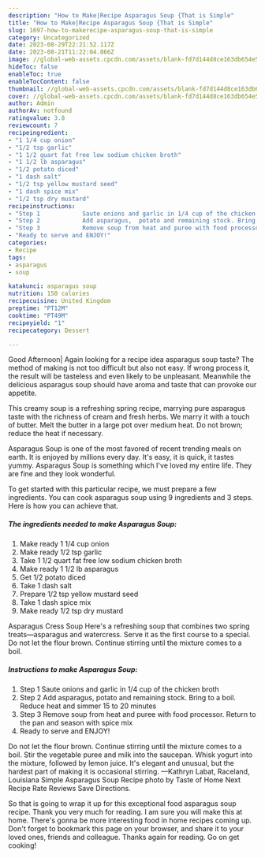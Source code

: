 ```yaml
---
description: "How to Make|Recipe Asparagus Soup {That is Simple"
title: "How to Make|Recipe Asparagus Soup {That is Simple"
slug: 1697-how-to-makerecipe-asparagus-soup-that-is-simple
category: Uncategorized
date: 2023-08-29T22:21:52.117Z
date: 2023-08-21T11:22:04.866Z
image: //global-web-assets.cpcdn.com/assets/blank-fd7d144d8ce163db654e5a02c40b08a2775adb7897d16e4062681dc7e1b2800f.png
hideToc: false
enableToc: true
enableTocContent: false
thumbnail: //global-web-assets.cpcdn.com/assets/blank-fd7d144d8ce163db654e5a02c40b08a2775adb7897d16e4062681dc7e1b2800f.png
cover: //global-web-assets.cpcdn.com/assets/blank-fd7d144d8ce163db654e5a02c40b08a2775adb7897d16e4062681dc7e1b2800f.png
author: Admin
authorAv: notfound
ratingvalue: 3.8
reviewcount: 7
recipeingredient:
- "1 1/4 cup onion"
- "1/2 tsp garlic"
- "1 1/2 quart fat free low sodium chicken broth"
- "1 1/2 lb asparagus"
- "1/2 potato diced"
- "1 dash salt"
- "1/2 tsp yellow mustard seed"
- "1 dash spice mix"
- "1/2 tsp dry mustard"
recipeinstructions:
- "Step 1            Saute onions and garlic in 1/4 cup of the chicken broth"
- "Step 2            Add asparagus,  potato and remaining stock. Bring to a boil. Reduce heat and simmer 15 to 20 minutes"
- "Step 3            Remove soup from heat and puree with food processor.  Return to the pan and season with spice mix"
- "Ready to serve and ENJOY!"
categories:
- Recipe
tags:
- asparagus
- soup

katakunci: asparagus soup 
nutrition: 150 calories
recipecuisine: United Kingdom
preptime: "PT12M"
cooktime: "PT49M"
recipeyield: "1"
recipecategory: Dessert

---
```



Good Afternoon| Again looking for a recipe idea asparagus soup taste? The method of making is not too difficult but also not easy. If wrong process it, the result will be tasteless and even likely to be unpleasant. Meanwhile the delicious asparagus soup should have aroma and taste that can provoke our appetite.





This creamy soup is a refreshing spring recipe, marrying pure asparagus taste with the richness of cream and fresh herbs. We marry it with a touch of butter. Melt the butter in a large pot over medium heat. Do not brown; reduce the heat if necessary.

Asparagus Soup is one of the most favored of recent trending meals on earth. It is enjoyed by millions every day. It's easy, it is quick, it tastes yummy. Asparagus Soup is something which I've loved my entire life. They are fine and they look wonderful.


To get started with this particular recipe, we must prepare a few ingredients. You can cook asparagus soup using 9 ingredients and 3 steps. Here is how you can achieve that.

<!--inarticleads1-->

##### The ingredients needed to make Asparagus Soup:

1. Make ready 1 1/4 cup onion
1. Make ready 1/2 tsp garlic
1. Take 1 1/2 quart fat free low sodium chicken broth
1. Make ready 1 1/2 lb asparagus
1. Get 1/2 potato diced
1. Take 1 dash salt
1. Prepare 1/2 tsp yellow mustard seed
1. Take 1 dash spice mix
1. Make ready 1/2 tsp dry mustard


Asparagus Cress Soup Here&#39;s a refreshing soup that combines two spring treats—asparagus and watercress. Serve it as the first course to a special. Do not let the flour brown. Continue stirring until the mixture comes to a boil. 

<!--inarticleads2-->

##### Instructions to make Asparagus Soup:

1. Step 1            Saute onions and garlic in 1/4 cup of the chicken broth
1. Step 2            Add asparagus,  potato and remaining stock. Bring to a boil. Reduce heat and simmer 15 to 20 minutes
1. Step 3            Remove soup from heat and puree with food processor.  Return to the pan and season with spice mix
1. Ready to serve and ENJOY!

Do not let the flour brown. Continue stirring until the mixture comes to a boil. Stir the vegetable puree and milk into the saucepan. Whisk yogurt into the mixture, followed by lemon juice. It&#39;s elegant and unusual, but the hardest part of making it is occasional stirring. —Kathryn Labat, Raceland, Louisiana Simple Asparagus Soup Recipe photo by Taste of Home Next Recipe Rate Reviews Save Directions. 

So that is going to wrap it up for this exceptional food asparagus soup recipe. Thank you very much for reading. I am sure you will make this at home. There's gonna be more interesting food in home recipes coming up. Don't forget to bookmark this page on your browser, and share it to your loved ones, friends and colleague. Thanks again for reading. Go on get cooking!
